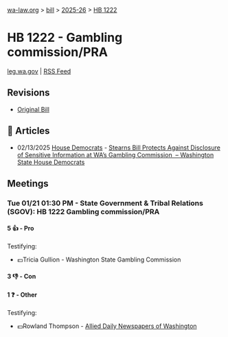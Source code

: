 [wa-law.org](/) > [bill](/bill/) > [2025-26](/bill/2025-26/) > [HB 1222](/bill/2025-26/hb/1222/)

# HB 1222 - Gambling commission/PRA
[leg.wa.gov](https://app.leg.wa.gov/billsummary?BillNumber=1222&Year=2025&Initiative=false) | [RSS Feed](./rss.xml)

## Revisions
* [Original Bill](1/)

## 📰 Articles
* 02/13/2025 [House Democrats](/org/house_democrats/) - [Stearns Bill Protects Against Disclosure of Sensitive Information at WA’s Gambling Commission  – Washington State House Democrats](https://housedemocrats.wa.gov/blog/2025/02/13/stearns-bill-protects-against-disclosure-of-sensitive-information-at-was-gambling-commission/#:~:text=HB%201222)

## Meetings
### Tue 01/21 01:30 PM - State Government & Tribal Relations (SGOV): HB 1222 Gambling commission/PRA
#### 5 👍 - Pro
Testifying:
* 💵Tricia Gullion - Washington State Gambling Commission

#### 3 👎 - Con

#### 1 ❓ - Other
Testifying:
* 💵Rowland Thompson - [Allied Daily Newspapers of Washington](/org/allied_daily_newspapers_of_washington/)
